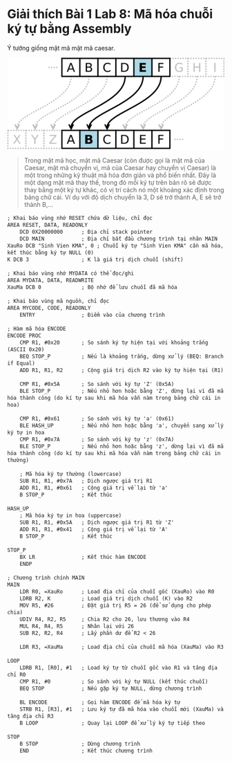 # Giải thích Bài 1 Lab 8: Mã hóa chuỗi ký tự bằng Assembly

Ý tưởng giống mật mã mật mã caesar.

![Mật mã caesar!](bai1.svg.png "Mật mã caesar!")

> Trong mật mã học, mật mã Caesar (còn được gọi là mật mã của Caesar, mật mã chuyển vị, mã của Caesar hay chuyển vị Caesar) là một trong những kỹ thuật mã hóa đơn giản và phổ biến nhất. Đây là một dạng mật mã thay thế, trong đó mỗi ký tự trên bản rõ sẽ được thay bằng một ký tự khác, có vị trí cách nó một khoảng xác định trong bảng chữ cái. Ví dụ với độ dịch chuyển là 3, D sẽ trở thành A, E sẽ trở thành B,...

```assembly
; Khai báo vùng nhớ RESET chứa dữ liệu, chỉ đọc
AREA RESET, DATA, READONLY
    DCD 0X20000000      ; Địa chỉ stack pointer
    DCD MAIN            ; Địa chỉ bắt đầu chương trình tại nhãn MAIN
XauRo DCB "Sinh Vien KMA", 0 ; Chuỗi ký tự "Sinh Vien KMA" cần mã hóa, kết thúc bằng ký tự NULL (0)
K DCB 3                 ; K là giá trị dịch chuỗi (shift)

; Khai báo vùng nhớ MYDATA có thể đọc/ghi
AREA MYDATA, DATA, READWRITE
XauMa DCB 0             ; Bộ nhớ để lưu chuỗi đã mã hóa

; Khai báo vùng mã nguồn, chỉ đọc
AREA MYCODE, CODE, READONLY
    ENTRY               ; Điểm vào của chương trình

; Hàm mã hóa ENCODE
ENCODE PROC
    CMP R1, #0x20       ; So sánh ký tự hiện tại với khoảng trắng (ASCII 0x20)
    BEQ STOP_P          ; Nếu là khoảng trắng, dừng xử lý (BEQ: Branch if Equal)
    ADD R1, R1, R2      ; Cộng giá trị dịch R2 vào ký tự hiện tại (R1)

    CMP R1, #0x5A       ; So sánh với ký tự 'Z' (0x5A)
    BLE STOP_P          ; Nếu nhỏ hơn hoặc bằng 'Z', dừng lại vì đã mã hóa thành công (do kí tự sau khi mã hóa vẫn nàm trong bảng chữ cái in hoa)

    CMP R1, #0x61       ; So sánh với ký tự 'a' (0x61)
    BLE HASH_UP         ; Nếu nhỏ hơn hoặc bằng 'a', chuyển sang xử lý ký tự in hoa
    CMP R1, #0x7A       ; So sánh với ký tự 'z' (0x7A)
    BLE STOP_P          ; Nếu nhỏ hơn hoặc bằng 'z', dừng lại vì đã mã hóa thành công (do kí tự sau khi mã hóa vẫn nàm trong bảng chữ cái in thường)

    ; Mã hóa ký tự thường (lowercase)
    SUB R1, R1, #0x7A   ; Dịch ngược giá trị R1
    ADD R1, R1, #0x61   ; Cộng giá trị về lại từ 'a'
    B STOP_P            ; Kết thúc

HASH_UP
    ; Mã hóa ký tự in hoa (uppercase)
    SUB R1, R1, #0x5A   ; Dịch ngược giá trị R1 từ 'Z'
    ADD R1, R1, #0x41   ; Cộng giá trị về lại từ 'A'
    B STOP_P            ; Kết thúc

STOP_P
    BX LR               ; Kết thúc hàm ENCODE
    ENDP

; Chương trình chính MAIN
MAIN
    LDR R0, =XauRo      ; Load địa chỉ của chuỗi gốc (XauRo) vào R0
    LDRB R2, K          ; Load giá trị dịch chuỗi (K) vào R2
    MOV R5, #26         ; Đặt giá trị R5 = 26 (để sử dụng cho phép chia)
    UDIV R4, R2, R5     ; Chia R2 cho 26, lưu thương vào R4
    MUL R4, R4, R5      ; Nhân lại với 26
    SUB R2, R2, R4      ; Lấy phần dư để R2 < 26

    LDR R3, =XauMa      ; Load địa chỉ của chuỗi mã hóa (XauMa) vào R3

LOOP
    LDRB R1, [R0], #1   ; Load ký tự từ chuỗi gốc vào R1 và tăng địa chỉ R0
    CMP R1, #0          ; So sánh với ký tự NULL (kết thúc chuỗi)
    BEQ STOP            ; Nếu gặp ký tự NULL, dừng chương trình

    BL ENCODE           ; Gọi hàm ENCODE để mã hóa ký tự
    STRB R1, [R3], #1   ; Lưu ký tự đã mã hóa vào chuỗi mới (XauMa) và tăng địa chỉ R3
    B LOOP              ; Quay lại LOOP để xử lý ký tự tiếp theo

STOP
    B STOP              ; Dừng chương trình
    END                 ; Kết thúc chương trình
```
